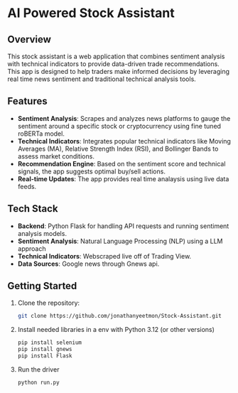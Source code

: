 # AI Powered Stock Assistant
## Overview

This stock assistant is a web application that combines sentiment analysis with technical indicators to provide data-driven trade recommendations. This app is designed to help traders make informed decisions by leveraging real time news sentiment and traditional technical analysis tools.

## Features

- **Sentiment Analysis**: Scrapes and analyzes news platforms to gauge the sentiment around a specific stock or cryptocurrency using fine tuned roBERTa model.
- **Technical Indicators**: Integrates popular technical indicators like Moving Averages (MA), Relative Strength Index (RSI), and Bollinger Bands to assess market conditions.
- **Recommendation Engine**: Based on the sentiment score and technical signals, the app suggests optimal buy/sell actions.
- **Real-time Updates**: The app provides real time analaysis using live data feeds.

## Tech Stack

- **Backend**: Python Flask for handling API requests and running sentiment analysis models.
- **Sentiment Analysis**: Natural Language Processing (NLP) using a LLM approach
- **Technical Indicators**: Webscraped live off of Trading View.
- **Data Sources**: Google news through Gnews api.

## Getting Started

1. Clone the repository:

   ```bash
   git clone https://github.com/jonathanyeetmon/Stock-Assistant.git

2. Install needed libraries in a env with Python 3.12 (or other versions)

    ```bash
    pip install selenium
    pip install gnews
    pip install Flask

3. Run the driver
   ```bash
   python run.py






   
